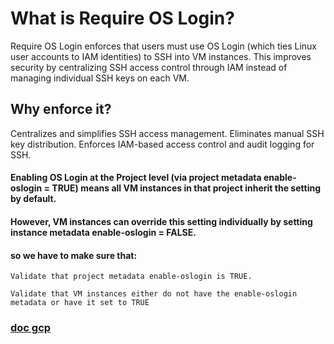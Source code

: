 # What is Require OS Login?
Require OS Login enforces that users must use OS Login (which ties Linux user accounts to IAM identities) to SSH into VM instances. This improves security by centralizing SSH access control through IAM instead of managing individual SSH keys on each VM.

## Why enforce it?
Centralizes and simplifies SSH access management.
Eliminates manual SSH key distribution.
Enforces IAM-based access control and audit logging for SSH.

#### Enabling OS Login at the Project level (via project metadata enable-oslogin = TRUE) means all VM instances in that project inherit the setting by default.

#### However, VM instances can override this setting individually by setting instance metadata enable-oslogin = FALSE.

#### so we have to make sure that:
    Validate that project metadata enable-oslogin is TRUE.
 
    Validate that VM instances either do not have the enable-oslogin metadata or have it set to TRUE

### [doc gcp](https://cloud.google.com/compute/docs/oslogin/set-up-oslogin#enable_os_login_during_vm_creation)

